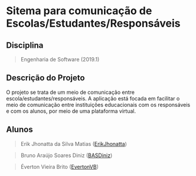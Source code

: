 # Sitema para comunicação de Escolas/Estudantes/Responsáveis

## Disciplina
> Engenharia de Software (2019.1)

## Descrição do Projeto
  O projeto se trata de um meio de comunicação entre escola/estudantes/responsáveis.
  A aplicação está focada em facilitar o meio de comunicação entre instituições educacionais com os responsáveis e com os alunos, por meio de uma plataforma virtual.


## Alunos
> Erik Jhonatta da Silva Matias ([ErikJhonatta](https://github.com/ErikJhonatta))

> Bruno Araújo Soares Diniz ([BASDiniz](https://github.com/BASDiniz))

> Éverton Vieira Brito ([EvertonVB](https://github.com/EvertonVB))
